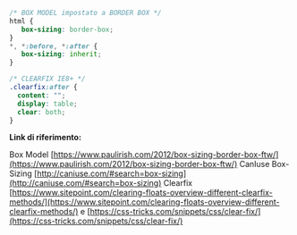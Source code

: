 ```css
/* BOX MODEL impostato a BORDER BOX */
html {
   box-sizing: border-box;
}
*, *:before, *:after {
   box-sizing: inherit;
}

/* CLEARFIX IE8+ */
.clearfix:after {
  content: "";
  display: table;
  clear: both;
}
```


**Link di riferimento:**

Box Model [https://www.paulirish.com/2012/box-sizing-border-box-ftw/](https://www.paulirish.com/2012/box-sizing-border-box-ftw/)
CanIuse Box-Sizing [http://caniuse.com/#search=box-sizing](http://caniuse.com/#search=box-sizing)
Clearfix [https://www.sitepoint.com/clearing-floats-overview-different-clearfix-methods/](https://www.sitepoint.com/clearing-floats-overview-different-clearfix-methods/) e [https://css-tricks.com/snippets/css/clear-fix/](https://css-tricks.com/snippets/css/clear-fix/)









